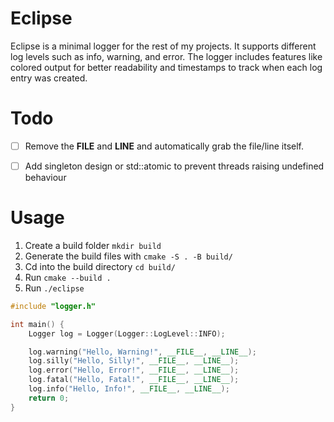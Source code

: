 # Eclipse
Eclipse is a minimal logger for the rest of my projects. It supports different log levels such as info, warning, and error. The logger includes features like colored output for better readability and timestamps to track when each log entry was created.

# Todo
- [ ] Remove the __FILE__ and __LINE__ and automatically grab the file/line itself.
- [ ] Add singleton design or std::atomic to prevent threads raising undefined behaviour


# Usage
1) Create a build folder `mkdir build`
2) Generate the build files with `cmake -S . -B build/`
3) Cd into the build directory `cd build/`
4) Run `cmake --build .`
5) Run `./eclipse`

```cpp
#include "logger.h"

int main() {
    Logger log = Logger(Logger::LogLevel::INFO);

    log.warning("Hello, Warning!", __FILE__, __LINE__);
    log.silly("Hello, Silly!", __FILE__, __LINE__);
    log.error("Hello, Error!", __FILE__, __LINE__);
    log.fatal("Hello, Fatal!", __FILE__, __LINE__);
    log.info("Hello, Info!", __FILE__, __LINE__);
    return 0;
}
```